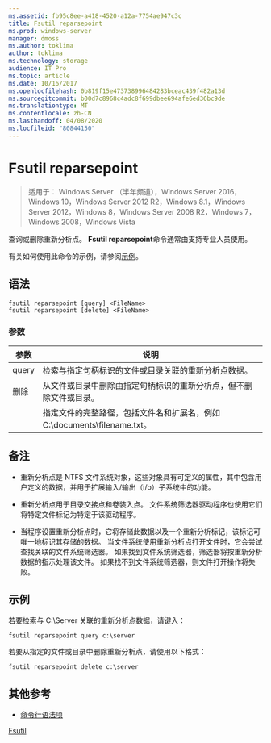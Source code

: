 ```yaml
---
ms.assetid: fb95c8ee-a418-4520-a12a-7754ae947c3c
title: Fsutil reparsepoint
ms.prod: windows-server
manager: dmoss
ms.author: toklima
author: toklima
ms.technology: storage
audience: IT Pro
ms.topic: article
ms.date: 10/16/2017
ms.openlocfilehash: 0b819f15e473738996484283bceac439f482a13d
ms.sourcegitcommit: b00d7c8968c4adc8f699dbee694afe6ed36bc9de
ms.translationtype: MT
ms.contentlocale: zh-CN
ms.lasthandoff: 04/08/2020
ms.locfileid: "80844150"
---
```

# <a name="fsutil-reparsepoint"></a>Fsutil reparsepoint
>适用于： Windows Server （半年频道），Windows Server 2016，Windows 10，Windows Server 2012 R2，Windows 8.1，Windows Server 2012，Windows 8，Windows Server 2008 R2，Windows 7，Windows 2008，Windows Vista

查询或删除重新分析点。  **Fsutil reparsepoint**命令通常由支持专业人员使用。

有关如何使用此命令的示例，请参阅[示例](#BKMK_examples)。

## <a name="syntax"></a>语法

```
fsutil reparsepoint [query] <FileName>
fsutil reparsepoint [delete] <FileName>
```

### <a name="parameters"></a>参数

| 参数  |                                                                说明                                                                |
|------------|-------------------------------------------------------------------------------------------------------------------------------------------|
|   query    |            检索与指定句柄标识的文件或目录关联的重新分析点数据。             |
|   删除   | 从文件或目录中删除由指定句柄标识的重新分析点，但不删除文件或目录。 |
| <FileName> |             指定文件的完整路径，包括文件名和扩展名，例如 C:\documents\filename.txt。             |

## <a name="remarks"></a>备注

-   重新分析点是 NTFS 文件系统对象，这些对象具有可定义的属性，其中包含用户定义的数据，并用于扩展输入/输出（i/o）子系统中的功能。

-   重新分析点用于目录交接点和卷装入点。 文件系统筛选器驱动程序也使用它们将特定文件标记为特定于该驱动程序。

-   当程序设置重新分析点时，它将存储此数据以及一个重新分析标记，该标记可唯一地标识其存储的数据。 当文件系统使用重新分析点打开文件时，它会尝试查找关联的文件系统筛选器。 如果找到文件系统筛选器，筛选器将按重新分析数据的指示处理该文件。 如果找不到文件系统筛选器，则文件打开操作将失败。

## <a name="examples"></a><a name="BKMK_examples"></a>示例
若要检索与 C:\Server 关联的重新分析点数据，请键入：

```
fsutil reparsepoint query c:\server
```

若要从指定的文件或目录中删除重新分析点，请使用以下格式：

```
fsutil reparsepoint delete c:\server
```

## <a name="additional-references"></a>其他参考
- [命令行语法项](command-line-syntax-key.md)

[Fsutil](Fsutil.md)


